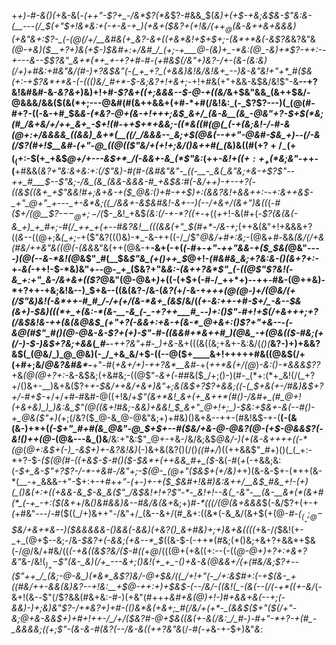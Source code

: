 +*+)-#-&()(*+&-&(_-(+*+"-*$?+_-/&*$?(*&_$?-#&&_$(*&)+(+$-+&;&$&-$"&:&-(__---(/_$(_+"_$+!&*&:+(-+-&-+_)(+&+($&?+(+!&/($++_@($&-&_++&+&&&)(+&"&_+:$?-_(-(@(/+/__&#&(+_&?-&+((+&*&!+$+$+;-(&*+*&(-&$?&*&?&"&*(@-+&)($__+?+)&(+$-)_$&#+:+/&#_/_(+;-+___@-(&)+_-*&:(@_-&)+*$?-++:--+---&--$$?&"_&+*(*+_+-+?+#-#-(+#&$(/&"+)&?-/+-(&-(&:&)(/+)+#&:+#&"&/(#-)+?&$&"(-(_+_+?_(+&&)&!&/&!&+_--)&-&"&!+"+*_#($&(+:-+$?&*+*&-(-((()&/_#+*-$-_&;&?+!+&+;-*+!+#&(+"+&&-&$&/&!$"-&__--+?&!&#&#-&-_&?&+_)&)+!+#_-$?&+((+;&&&--$-@-+($($&/_&+$&"&&_(&++$&/-@&&&/&&($(&(*+;---@&#(#(&++&&+(+#-*+#(/&!&:_(-_$?$?---)(_(@(#-#+?-((-&-+#_$&_&-(*&?-@+(&-+!+++;&$_&+/_(&-&__(&_-@&"+?-$+$(*&;(#_/&+&/+/++_&+_-$+!(#-_+*+$+*+&&;-((*&((#(@(_(-+(&;&!-/-#-&(@+:+/&&&&_((&&)_&+*(__((/_/&&&--_&;+$(@&(_--++"-@&#-$&_+)--(/-&(/$?(#+!_$__&#-(+"-@_((@(($"&/_+(_+!+;&/()&++#(_(*&)&((#($+?+/_-(+(_($+:-$(+_+&$_@+/+---&$+*_/(-&&+-&_(*$"&:_(++_-&!+(($+:+_+$(*&;&"-+_+-(__+#&&(*&?+"&:&+&:+:(/$"&)-#(#-(&#&"&"-_((-__-_&(_&"&;+&-+$?$"--++_#___$--$"&;-/&_(&_(&&-&&&-#_+&$&:_#(-&/+_+)-+--+?(-((&$((&+_+$"_&&!_#+;&+&-_+($_@&:()+#-++$_)+:(&&?&!+&&++:-*-*+:_&++&$-_+"_@+"_+---_+-&*&;((_/&&+-&$&#&!-&+--)(_-_-/+&+/(&+"_)&((*(-_#($+/(@__$?-$--_@+;-/($_$-_&!_+&$_(&:(/-+-*$?((+$_-+((_+_+!-&(#+(-_$?(&(&(-&_+)_+_#+;-#(/_++_+(+--#&?&!__(((&&(+"_$(#+*-/&-+;_(++&(&"+!+&&&+?((_&--_((@+;&*(_+;-*+($"&?((()&)-*_-&-++((-/_/$"_@&/+#+:&;_-(@&*+#-*&&_(&/(/+&(#&/++&"&((@(-(&&_&"&(++(@&-+__-&+(-+(_(-#_+-_+"-++"&&-+($_$&(_@&"-_---)(@(--&-*&!(@_&$"_#(__$&_$"&_(+()++_$_@+!-*(#&#&_&;+?&:&-()(&+?+:-*+-_&(_-++!-$-*&)&"+--@-_+_($&?+"&_&:-(&++?&*$"_(-((@$"$?&!(-&_+:+"_&-/&+&+(($?_@&"(@-@&+_)_+((-(+$+(-#-/_++*+)--++-#&-(@++&)-*+?++-+&;&!&--)_$+&--((&(&?-/&-(*&?(*+/-&-+_+++(@(@-)+/(@&/(+(/$"&)&!(-&*++-#_#_/-/+(+/(&-*&+_(&$_/&/(*_(+-&:++-_+#-$+/_-&--$&(&+_)-$&)(((*+_+(&:-*(&-__-&_(-_-+?++___#_--)+:()$"-#+!+$(/+&+++;+?(/&$&!&-++(&(&_@&$_(+"+?(-&&+:+&-+(&-*_@+&+:()$?+"+&_--_-(-&_@(#$"_#()(@-@&-&-$?+$($+)-_$"-#-((&&#+*&++#_)(@&_-+(@&(($-#&;(+(/-)-$-)&$+?&;+&&*(*_#-*__-*+_+?&"+#_-_)+&-*&+(((&((&;+&+-&:&/(*()(*__&?-)+)+&&?&$(_(@&/_)_@_@&)(-_/_+&_&/+$-((--@($+____&+!+++++#&((@&$(/+(+#+;&/_@&?&#&*_-__+"-#(_+&+/+)-++?&*__&#-_+(_++*&(+/(@_)_-&:()-*&&&$$?$?_+&_(@(@+?+:-_&-&$&;(+&#&;-((@$"-*&+(*-#_#_&($_/+;()-)(#-_(*+:(*+_&!(/(_+?+/()&+-__)&+&($?+*+-_$&/++&/+&+)&"+;&(&$+?$?+&&;((-(_$+&(+-/_#&)&$+?+/-#+$-*+/+/+#-#&#-@((+!&/+*$"(&+*&!_&+(+_&++*(#()-/&#+_(#_@+!(+&+&)_)_)&:&_$"(@((_&+!_#&;-&&)+&&!_$_&+"_@+!+;_)-$&:+$&+-&(--#()-+_@&($"+)(*+;(/&?($_@-&_@-@&"&;+)+#&)()&+&--++-(#&!&$-+-(__(-(&(&-)+*+(_(-$+"_#+#(&_@&"-@_$+$+--#($&/+&-@-@&?(@-(+$-@&&$?(-&!()++(@-_(@&---&_()&__/&:+"&:$"_@+-+&-/&/&;&$_@&/-)(*+(&-&++++*((-*(@_(_@+:&$+(-)_-&$+)+-&?&!&)_(-)&+&(&?()(/()_((#+/_)((++&&$"_#+)()(_(_+:-*+?-$-_($(@(#-((+&$-$-#()($-$&*+(++&&_#+_($-_&(-#(_+_(-+&&;&:(*-$+_&-$"+?$?-/-*-+&#-/&"+;-$(@-_(@+"($&$+(+/&)+*+)(&-&-$+-(*++(&-*(__-+_&&&-+"-$+:+-+#+*+"-(_+-)_+-+($_$&#+!&#_)&:&++/__&$_#&_+!-(+)(_()&(+:+((+&&-&_$_-&_&($"_/&$&!+!+?$"-*-_&!+!--&(_-&"-__(&-__&*(*(&+#(*_(-+_-+:($(&+*+/&_()&#&*&)&--#&/&(&*+_&;+)_#-*(((/(@(&+&&&_$(-&/$?+(+-+_(_+#&"---/-#($((_/+)&++"-/&"+/_(&--&+/(#_&+:((&*(-&_&/(&+$(+(@-*_#-_($_(__+;_@-$_$&/+&+*&--)($&&&&&-()&_&(-&&)(+&?()_&+#&)+;+)&+&((((*+&-/_(_$&!(+-_+_(@+$--&;-/&-_$&?+(-&&;(+&--*_$_((&-$-(-++*(#&;(*()&;+&+?+&&*+$&(-/_@_/&/+#&/((_(-+&((&$?&/($-#((_+_@_/(((@+(+&((+:--(-((_@-@+)+?+:+&+?&"_&-/&!(*_$_)_+-$$"(&-_&)(/+_---&+;()&!(+_+_-()+&-&(@&&+/(+(#&/&;$?+--($"++_/_(&;-@-&_)(*&*_&$?_)&/-@+$&/((_/+!+"(-_/+:&$_#+:(-+$(&-_+((#&/++-&&(&)&?--+!&:__+$_@-++:+)+$&$-(_--/&/-((_&!(_-(&(-*_-(/(-+*((+-&/_(-&+!(&-_-_$"(/$?&&(#&+&:-#-)(+&"(#+++*&#+&(@_)+!-)_#+&&_+&_(--+;(-&_&)-)+;&)&"$?-/+*&?+)+#-(()&*&(+&+;_#(/&/+(+*-_(&&$($+"($(/+"_-&;_@+&-&&$+)+#+!++-/_/+/($&?_#-@+$&((&(+-&(/&:_/_#-)-#+"-*+?-+(#_-_&&&&;((+;$"_-(&-&-#_(&?(--/_&-&_(_(_++?&"&*(/-#_(-+_&-+-$+)&"_&_:
